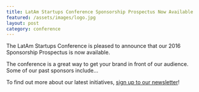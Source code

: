 ```yaml
---
title: LatAm Startups Conference Sponsorship Prospectus Now Available
featured: /assets/images/logo.jpg
layout: post
category: conference
---
```


<p>
The LatAm Startups Conference is pleased to announce that our 2016 Sponsorship Prospectus is now available.
</p>

<p>
The conference is a great way to get your brand in front of our audience. Some of our past sponsors include&hellip;
</p>
<!--more-->

<p>
To find out more about our latest initiatives, <a href="#join-the-movement">sign up to our newsletter</a>!
</p>
